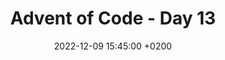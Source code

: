 ---
layout: post
title: "Advent of Code - Day 13"
date: "2022-12-09 15:45:00 +0200"
level: 'intermediate'
expiration: 'none'
illustration: 'advent-13.jpg'
illustrationCaption: 'Calendar icon by <a target="_blank" rel="noopener" href="https://pixabay.com/users/pinwhalestock-13691058/?utm_source=link-attribution&amp;utm_medium=referral&amp;utm_campaign=image&amp;utm_content=4623521">Kevin Sanderson</a> from <a target="_blank" rel="noopener" href="https://pixabay.com//?utm_source=link-attribution&amp;utm_medium=referral&amp;utm_campaign=image&amp;utm_content=4623521">Pixabay</a>'
illustration_share: 'advent-13_600x600.jpg'
category: 'backend'
categoryLabel: 'Backend'
tags:   [advent, php]
tagLabels: ['Advent', 'PHP']
excerpt: ''
keywords: "PHP, Advent of Code"
review: true
published: false
---